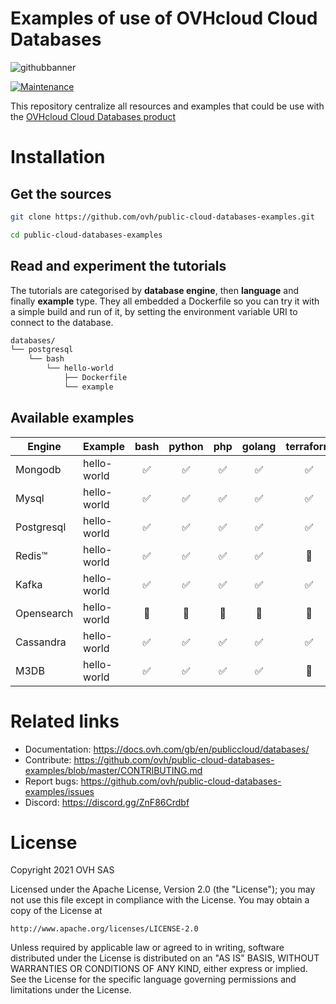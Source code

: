 # Examples of use of OVHcloud Cloud Databases

![githubbanner](https://user-images.githubusercontent.com/3379410/27423240-3f944bc4-5731-11e7-87bb-3ff603aff8a7.png)

[![Maintenance](https://img.shields.io/maintenance/yes/2022.svg)]()

This repository centralize all resources and examples that could be use with the [OVHcloud Cloud Databases product](https://www.ovhcloud.com/en-gb/public-cloud/databases/)

# Installation

## Get the sources

```bash
git clone https://github.com/ovh/public-cloud-databases-examples.git

cd public-cloud-databases-examples
```

## Read and experiment the tutorials

The tutorials are categorised by **database engine**, then **language** and finally **example** type.
They all embedded a Dockerfile so you can try it with a simple build and run of it, by setting the environment variable URI to connect to the database.

```bash
databases/
└── postgresql
    └── bash
        └── hello-world
            ├── Dockerfile
            └── example
```

## Available examples

Engine    | Example   |       bash       |       python     |        php       |       golang     |     terraform
----------|-----------|:----------------:|:----------------:|:----------------:|:----------------:|:----------------:
Mongodb   |hello-world|:white_check_mark:|:white_check_mark:|:white_check_mark:|:white_check_mark:|:white_check_mark:
Mysql     |hello-world|:white_check_mark:|:white_check_mark:|:white_check_mark:|:white_check_mark:|:white_check_mark:
Postgresql|hello-world|:white_check_mark:|:white_check_mark:|:white_check_mark:|:white_check_mark:|:white_check_mark:
Redis™    |hello-world|:white_check_mark:|:white_check_mark:|:white_check_mark:|:white_check_mark:|   :wrench: 
Kafka     |hello-world|:white_check_mark:|:white_check_mark:|:white_check_mark:|:white_check_mark:|:white_check_mark:
Opensearch|hello-world|     :wrench:     |    :wrench:      |     :wrench:     |     :wrench:     |   :wrench:
Cassandra |hello-world|:white_check_mark:|:white_check_mark:|:white_check_mark:|:white_check_mark:|:white_check_mark:
M3DB      |hello-world|:white_check_mark:|:white_check_mark:|:white_check_mark:|:white_check_mark:|   :wrench: 

# Related links

 * Documentation: https://docs.ovh.com/gb/en/publiccloud/databases/
 * Contribute: https://github.com/ovh/public-cloud-databases-examples/blob/master/CONTRIBUTING.md
 * Report bugs: https://github.com/ovh/public-cloud-databases-examples/issues
 * Discord: https://discord.gg/ZnF86Crdbf

# License

Copyright 2021 OVH SAS

Licensed under the Apache License, Version 2.0 (the "License");
you may not use this file except in compliance with the License.
You may obtain a copy of the License at

    http://www.apache.org/licenses/LICENSE-2.0

Unless required by applicable law or agreed to in writing, software
distributed under the License is distributed on an "AS IS" BASIS,
WITHOUT WARRANTIES OR CONDITIONS OF ANY KIND, either express or implied.
See the License for the specific language governing permissions and
limitations under the License.
